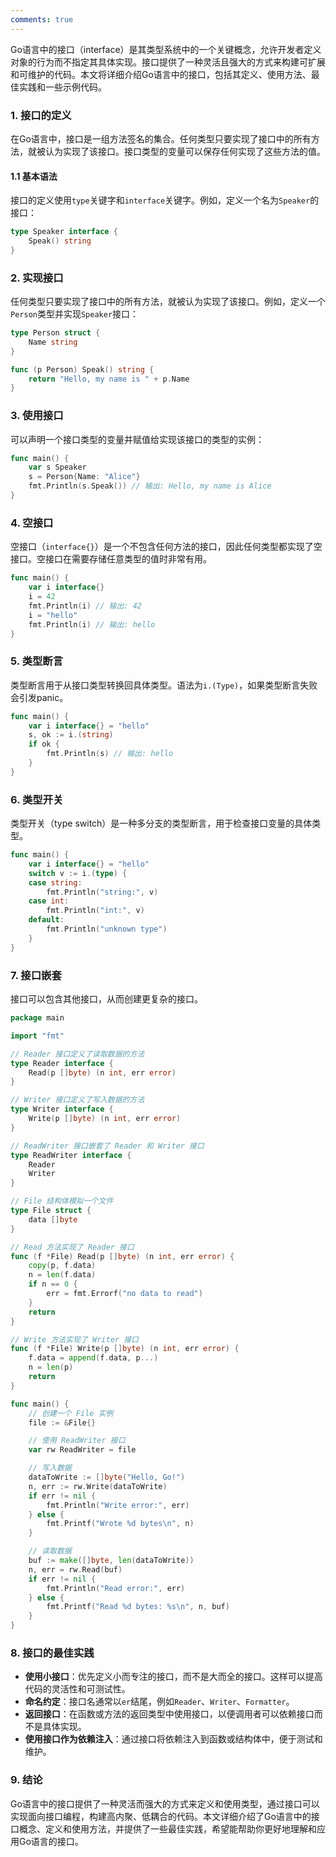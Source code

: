 ```yaml
---
comments: true
---
```


Go语言中的接口（interface）是其类型系统中的一个关键概念，允许开发者定义对象的行为而不指定其具体实现。接口提供了一种灵活且强大的方式来构建可扩展和可维护的代码。本文将详细介绍Go语言中的接口，包括其定义、使用方法、最佳实践和一些示例代码。

### 1. 接口的定义

在Go语言中，接口是一组方法签名的集合。任何类型只要实现了接口中的所有方法，就被认为实现了该接口。接口类型的变量可以保存任何实现了这些方法的值。

#### 1.1 基本语法

接口的定义使用`type`关键字和`interface`关键字。例如，定义一个名为`Speaker`的接口：

```go
type Speaker interface {
    Speak() string
}
```

### 2. 实现接口

任何类型只要实现了接口中的所有方法，就被认为实现了该接口。例如，定义一个`Person`类型并实现`Speaker`接口：

```go
type Person struct {
    Name string
}

func (p Person) Speak() string {
    return "Hello, my name is " + p.Name
}
```

### 3. 使用接口

可以声明一个接口类型的变量并赋值给实现该接口的类型的实例：

```go
func main() {
    var s Speaker
    s = Person{Name: "Alice"}
    fmt.Println(s.Speak()) // 输出: Hello, my name is Alice
}
```

### 4. 空接口

空接口（`interface{}`）是一个不包含任何方法的接口，因此任何类型都实现了空接口。空接口在需要存储任意类型的值时非常有用。

```go
func main() {
    var i interface{}
    i = 42
    fmt.Println(i) // 输出: 42
    i = "hello"
    fmt.Println(i) // 输出: hello
}
```

### 5. 类型断言

类型断言用于从接口类型转换回具体类型。语法为`i.(Type)`，如果类型断言失败会引发panic。

```go
func main() {
    var i interface{} = "hello"
    s, ok := i.(string)
    if ok {
        fmt.Println(s) // 输出: hello
    }
}
```

### 6. 类型开关

类型开关（type switch）是一种多分支的类型断言，用于检查接口变量的具体类型。

```go
func main() {
    var i interface{} = "hello"
    switch v := i.(type) {
    case string:
        fmt.Println("string:", v)
    case int:
        fmt.Println("int:", v)
    default:
        fmt.Println("unknown type")
    }
}
```

### 7. 接口嵌套

接口可以包含其他接口，从而创建更复杂的接口。

```go
package main

import "fmt"

// Reader 接口定义了读取数据的方法
type Reader interface {
    Read(p []byte) (n int, err error)
}

// Writer 接口定义了写入数据的方法
type Writer interface {
    Write(p []byte) (n int, err error)
}

// ReadWriter 接口嵌套了 Reader 和 Writer 接口
type ReadWriter interface {
    Reader
    Writer
}

// File 结构体模拟一个文件
type File struct {
    data []byte
}

// Read 方法实现了 Reader 接口
func (f *File) Read(p []byte) (n int, err error) {
    copy(p, f.data)
    n = len(f.data)
    if n == 0 {
        err = fmt.Errorf("no data to read")
    }
    return
}

// Write 方法实现了 Writer 接口
func (f *File) Write(p []byte) (n int, err error) {
    f.data = append(f.data, p...)
    n = len(p)
    return
}

func main() {
    // 创建一个 File 实例
    file := &File{}

    // 使用 ReadWriter 接口
    var rw ReadWriter = file

    // 写入数据
    dataToWrite := []byte("Hello, Go!")
    n, err := rw.Write(dataToWrite)
    if err != nil {
        fmt.Println("Write error:", err)
    } else {
        fmt.Printf("Wrote %d bytes\n", n)
    }

    // 读取数据
    buf := make([]byte, len(dataToWrite))
    n, err = rw.Read(buf)
    if err != nil {
        fmt.Println("Read error:", err)
    } else {
        fmt.Printf("Read %d bytes: %s\n", n, buf)
    }
}

```

### 8. 接口的最佳实践

- **使用小接口**：优先定义小而专注的接口，而不是大而全的接口。这样可以提高代码的灵活性和可测试性。
- **命名约定**：接口名通常以`er`结尾，例如`Reader`、`Writer`、`Formatter`。
- **返回接口**：在函数或方法的返回类型中使用接口，以便调用者可以依赖接口而不是具体实现。
- **使用接口作为依赖注入**：通过接口将依赖注入到函数或结构体中，便于测试和维护。

### 9. 结论

Go语言中的接口提供了一种灵活而强大的方式来定义和使用类型，通过接口可以实现面向接口编程，构建高内聚、低耦合的代码。本文详细介绍了Go语言中的接口概念、定义和使用方法，并提供了一些最佳实践，希望能帮助你更好地理解和应用Go语言的接口。